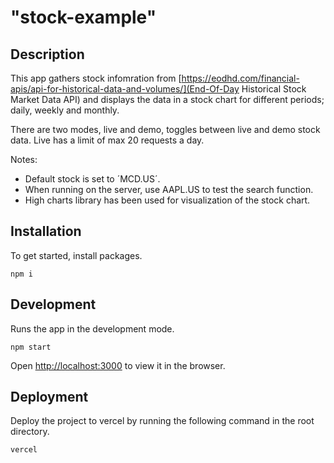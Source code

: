# "stock-example"

## Description

This app gathers stock infomration from [https://eodhd.com/financial-apis/api-for-historical-data-and-volumes/](End-Of-Day Historical Stock Market Data API) and displays the data in a stock chart for different periods; daily, weekly and monthly.

There are two modes, live and demo, toggles between live and demo stock data. 
Live has a limit of max 20 requests a day.

Notes:
- Default stock is set to ´MCD.US´.
- When running on the server, use AAPL.US to test the search function.
- High charts library has been used for visualization of the stock chart. 

## Installation

To get started, install packages.

```
npm i
```

## Development

Runs the app in the development mode.

```
npm start
```

Open [http://localhost:3000](http://localhost:3000) to view it in the browser.

## Deployment

Deploy the project to vercel by running the following command in the root directory.

```
vercel
```
